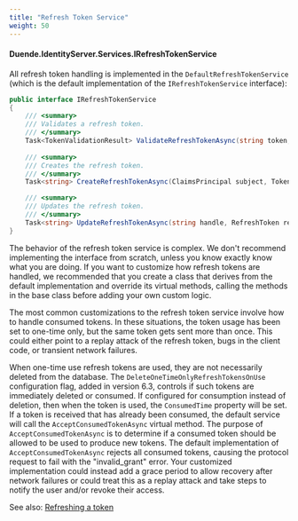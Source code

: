 ```yaml
---
title: "Refresh Token Service"
weight: 50
---
```


#### Duende.IdentityServer.Services.IRefreshTokenService

All refresh token handling is implemented in the `DefaultRefreshTokenService` (which is the default implementation of the `IRefreshTokenService` interface):

```cs
public interface IRefreshTokenService
{
    /// <summary>
    /// Validates a refresh token.
    /// </summary>
    Task<TokenValidationResult> ValidateRefreshTokenAsync(string token, Client client);
    
    /// <summary>
    /// Creates the refresh token.
    /// </summary>
    Task<string> CreateRefreshTokenAsync(ClaimsPrincipal subject, Token accessToken, Client client);

    /// <summary>
    /// Updates the refresh token.
    /// </summary>
    Task<string> UpdateRefreshTokenAsync(string handle, RefreshToken refreshToken, Client client);
}
```

The behavior of the refresh token service is complex. We don't recommend
implementing the interface from scratch, unless you know exactly know what you
are doing. If you want to customize how refresh tokens are handled, we
recommended that you create a class that derives from the default implementation
and override its virtual methods, calling the methods in the base class before
adding your own custom logic.

The most common customizations to the refresh token service involve how to
handle consumed tokens. In these situations, the token usage has been set to
one-time only, but the same token gets sent more than once. This could either
point to a replay attack of the refresh token, bugs in the client code, or
transient network failures.

When one-time use refresh tokens are used, they are not necessarily deleted from
the database. The `DeleteOneTimeOnlyRefreshTokensOnUse` configuration flag,
added in version 6.3, controls if such tokens are immediately deleted or
consumed. If configured for consumption instead of deletion, then when the token
is used, the `ConsumedTime` property will be set. If a token is received that
has already been consumed, the default service will call the
`AcceptConsumedTokenAsync` virtual method. The purpose of
`AcceptConsumedTokenAsync` is to determine if a consumed token should be allowed
to be used to produce new tokens. The default implementation of
`AcceptConsumedTokenAsync` rejects all consumed tokens, causing the protocol
request to fail with the "invalid_grant" error. Your customized implementation
could instead add a grace period to allow recovery after network failures or
could treat this as a replay attack and take steps to notify the user and/or
revoke their access.

See also: [Refreshing a token](/identityserver/v7/tokens/refresh)
